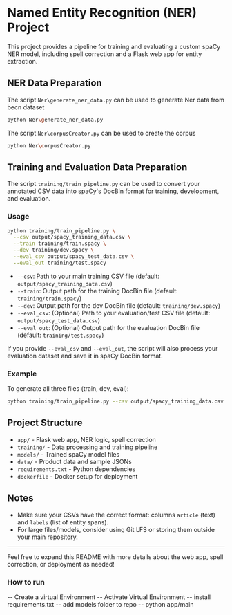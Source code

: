 # Named Entity Recognition (NER) Project

This project provides a pipeline for training and evaluating a custom spaCy NER model, including spell correction and a Flask web app for entity extraction.

## NER Data Preparation

The script `Ner\generate_ner_data.py` can be used to generate Ner data from becn dataset
```sh
python Ner\generate_ner_data.py
```

The script `Ner\corpusCreator.py` can be used to create the corpus
```sh
python Ner\corpusCreator.py
```


## Training and Evaluation Data Preparation

The script `training/train_pipeline.py` can be used to convert your annotated CSV data into spaCy's DocBin format for training, development, and evaluation.

### Usage

```sh
python training/train_pipeline.py \
  --csv output/spacy_training_data.csv \
  --train training/train.spacy \
  --dev training/dev.spacy \
  --eval_csv output/spacy_test_data.csv \
  --eval_out training/test.spacy
```

- `--csv`: Path to your main training CSV file (default: `output/spacy_training_data.csv`)
- `--train`: Output path for the training DocBin file (default: `training/train.spacy`)
- `--dev`: Output path for the dev DocBin file (default: `training/dev.spacy`)
- `--eval_csv`: (Optional) Path to your evaluation/test CSV file (default: `output/spacy_test_data.csv`)
- `--eval_out`: (Optional) Output path for the evaluation DocBin file (default: `training/test.spacy`)

If you provide `--eval_csv` and `--eval_out`, the script will also process your evaluation dataset and save it in spaCy DocBin format.

### Example

To generate all three files (train, dev, eval):

```sh
python training/train_pipeline.py --csv output/spacy_training_data.csv --train training/train.spacy --dev training/dev.spacy --eval_csv output/spacy_test_data.csv --eval_out training/test.spacy
```


## Project Structure
- `app/` - Flask web app, NER logic, spell correction
- `training/` - Data processing and training pipeline
- `models/` - Trained spaCy model files
- `data/` - Product data and sample JSONs
- `requirements.txt` - Python dependencies
- `dockerfile` - Docker setup for deployment

## Notes
- Make sure your CSVs have the correct format: columns `article` (text) and `labels` (list of entity spans).
- For large files/models, consider using Git LFS or storing them outside your main repository.

---
Feel free to expand this README with more details about the web app, spell correction, or deployment as needed!


### How to run
-- Create a virtual Environment
-- Activate Virtual Environment
-- install requirements.txt
-- add models folder to repo
-- python app/main

